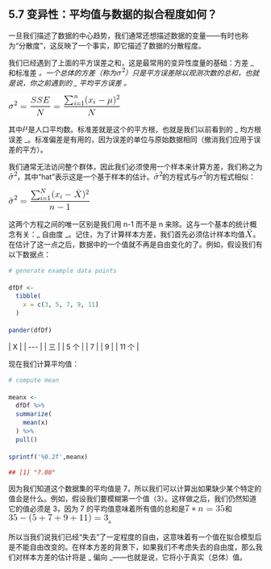 ## 5.7 变异性：平均值与数据的拟合程度如何？

一旦我们描述了数据的中心趋势，我们通常还想描述数据的变量——有时也称为“分散度”，这反映了一个事实，即它描述了数据的分散程度。

我们已经遇到了上面的平方误差之和，这是最常用的变异性度量的基础：方差 _ 和标准差 _。一个总体的方差（称为![](img/0f8ca157d9a8634321af2742af17e19a.jpg)）只是平方误差除以观测次数的总和，也就是说，你之前遇到的 _ 平均平方误差 _。__

![](img/40df463030fe69b08c9f09cd9b17b0f5.jpg)

其中![](img/4e4d506c887c843f43a8fbcbe1884ffd.jpg)是人口平均数。标准差就是这个的平方根，也就是我们以前看到的 _ 均方根误差 _。标准偏差是有用的，因为误差的单位与原始数据相同（撤消我们应用于误差的平方）。

我们通常无法访问整个群体，因此我们必须使用一个样本来计算方差，我们称之为![](img/72f5df22b97eb87e92f0f6fa566f7f4d.jpg)，其中“hat”表示这是一个基于样本的估计。![](img/72f5df22b97eb87e92f0f6fa566f7f4d.jpg)的方程式与![](img/0f8ca157d9a8634321af2742af17e19a.jpg)的方程式相似：

![](img/b18d9e2af672f64fe6dcbb5c47feb221.jpg)

这两个方程之间的唯一区别是我们用 n-1 而不是 n 来除。这与一个基本的统计概念有关：_ 自由度 _。记住，为了计算样本方差，我们首先必须估计样本均值![](img/17ee279e0e3562706ec890e1da87b839.jpg)。在估计了这一点之后，数据中的一个值就不再是自由变化的了。例如，假设我们有以下数据点：

```r
# generate example data points

dfDf <- 
  tibble(
    x = c(3, 5, 7, 9, 11)
  )

pander(dfDf)
```

<colgroup><col style="width: 5%"></colgroup> 
| X |
| --- |
| 三 |
| 5 个 |
| 7 |
| 9 |
| 11 个 |

现在我们计算平均值：

```r
# compute mean

meanx <-
  dfDf %>% 
  summarize(
    mean(x)
  ) %>% 
  pull()

sprintf('%0.2f',meanx)
```

```r
## [1] "7.00"
```

因为我们知道这个数据集的平均值是 7，所以我们可以计算出如果缺少某个特定的值会是什么。例如，假设我们要模糊第一个值（3）。这样做之后，我们仍然知道它的值必须是 3，因为 7 的平均值意味着所有值的总和是![](img/1e0ea8aaf5e5da62eae20709151b1d01.jpg)和![](img/65b5e4fedae569a671fceb3f111acea6.jpg)。

所以当我们说我们已经“失去”了一定程度的自由，这意味着有一个值在拟合模型后是不能自由改变的。在样本方差的背景下，如果我们不考虑失去的自由度，那么我们对样本方差的估计将是 _ 偏向 _——也就是说，它将小于真实（总体）值。